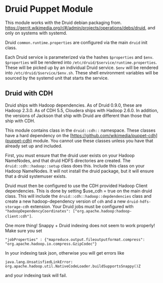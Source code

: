 # Druid Puppet Module

This module works with the Druid debian packaging from.
https://gerrit.wikimedia.org/r/#/admin/projects/operations/debs/druid, and only
on systems with systemd.

Druid `common.runtime.properties` are configured via the main `druid`
init class.

Each Druid service is parameterized via the hashes `$properties` and
`$env`.  `$properties` will be rendered into
`/etc/druid/$service/runtime.properties`.  These will be picked up by
an individual Druid service. `$env` will be rendered into
`/etc/druid/$service/$env.sh`.  These shell environment variables will be
sourced by the systemd unit that starts the service.

## Druid with CDH
Druid ships with Hadoop dependencies.  As of Druid 0.9.0, these are
Hadoop 2.3.0. As of CDH 5.5, Cloudera ships with Hadoop 2.6.0.  In addition,
the versions of Jackson that ship with Druid are different than those that
ship with CDH.

This module contains class in the `druid::cdh::` namespace.  These classes
have a hard dependency on the [https://github.com/wikimedia/puppet-cdh](puppet-cdh)
module.  You cannot use these classes unless you have that already set up
and included.

First, you must ensure that the druid user exists on your Hadoop NameNodes,
and that druid HDFS directories are created.  The `druid::cdh::hadoop::setup`
class does this.  Include this class on your Hadoop NameNodes.  It will not
install the druid package, but it will ensure that a druid systemuser exists.

Druid must then be configured to use the CDH provided Hadoop Client
dependencies. This is done by setting $use_cdh = true on the main druid class.
This will include the `druid::cdh::hadoop::depdendencies`
class and create a new hadoop-dependency version of `cdh` and a new
`druid-hdfs-storage-cdh` extension.  Your Druid jobs must be configured with
`"hadoopDependencyCoordinates": ["org.apache.hadoop:hadoop-client:cdh"]`.

One more thing!  Snappy + Druid indexing does not seem to work properly!
Make sure you set

```
"jobProperties" : {"mapreduce.output.fileoutputformat.compress": "org.apache.hadoop.io.compress.GzipCodec"}
```

In your indexing task json, otherwise you will get errors like
```
java.lang.UnsatisfiedLinkError: org.apache.hadoop.util.NativeCodeLoader.buildSupportsSnappy()Z
```

and your indexing task will fail.
